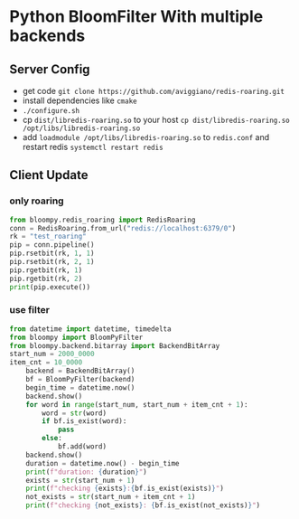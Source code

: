 # Python BloomFilter With multiple backends

## Server Config
* get code `git clone https://github.com/aviggiano/redis-roaring.git`
* install dependencies like `cmake`
* `./configure.sh`
* cp `dist/libredis-roaring.so` to your host `cp dist/libredis-roaring.so /opt/libs/libredis-roaring.so`
* add `loadmodule /opt/libs/libredis-roaring.so` to `redis.conf` and restart redis `systemctl restart redis`

## Client Update

### only roaring
```python
from bloompy.redis_roaring import RedisRoaring
conn = RedisRoaring.from_url("redis://localhost:6379/0")
rk = "test_roaring"
pip = conn.pipeline()
pip.rsetbit(rk, 1, 1)
pip.rsetbit(rk, 2, 1)
pip.rgetbit(rk, 1)
pip.rgetbit(rk, 2)
print(pip.execute())
```

### use filter
```python
from datetime import datetime, timedelta
from bloompy import BloomPyFilter
from bloompy.backend.bitarray import BackendBitArray
start_num = 2000_0000
item_cnt = 10_0000
    backend = BackendBitArray()
    bf = BloomPyFilter(backend)
    begin_time = datetime.now()
    backend.show()
    for word in range(start_num, start_num + item_cnt + 1):
        word = str(word)
        if bf.is_exist(word):
            pass
        else:
            bf.add(word)
    backend.show()
    duration = datetime.now() - begin_time
    print(f"duration: {duration}")
    exists = str(start_num + 1)
    print(f"checking {exists}:{bf.is_exist(exists)}")
    not_exists = str(start_num + item_cnt + 1)
    print(f"checking {not_exists}: {bf.is_exist(not_exists)}")
```